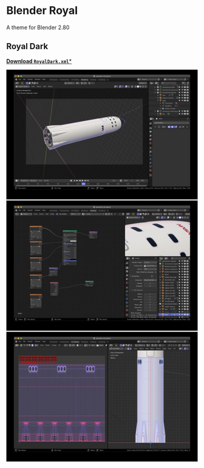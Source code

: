 
# Blender Royal

A theme for Blender 2.80

## Royal Dark

[**Download `RoyalDark.xml`***]()

![](media/model.jpg)
![](media/shader.jpg)
![](media/uv.jpg)
